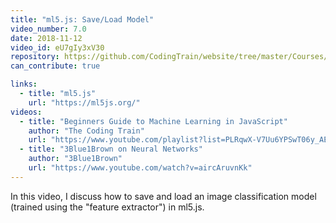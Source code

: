```yaml
---
title: "ml5.js: Save/Load Model"
video_number: 7.0
date: 2018-11-12
video_id: eU7gIy3xV30
repository: https://github.com/CodingTrain/website/tree/master/Courses/beginner_ml5/06_feature_extractor_load_save
can_contribute: true

links:
  - title: "ml5.js"
    url: "https://ml5js.org/"
videos:
  - title: "Beginners Guide to Machine Learning in JavaScript"
    author: "The Coding Train"
    url: "https://www.youtube.com/playlist?list=PLRqwX-V7Uu6YPSwT06y_AEYTqIwbeam3y"
  - title: "3Blue1Brown on Neural Networks"
    author: "3Blue1Brown"
    url: "https://www.youtube.com/watch?v=aircAruvnKk"
---
```


In this video, I discuss how to save and load an image classification model (trained using the "feature extractor") in ml5.js.